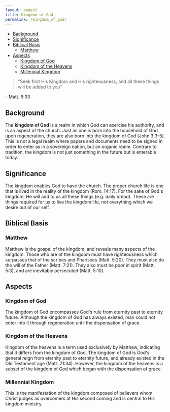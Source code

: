 ```yaml
---
layout: pagev2
title: Kingdom of God
permalink: /kingdom_of_god/
---
```


- [Background](#background)
- [Significance](#significance)
- [Biblical Basis](#biblical-basis)
  - [Matthew](#matthew)
- [Aspects](#aspects)
  - [Kingdom of God](#kingdom-of-god)
  - [Kingdom of the Heavens](#kingdom-of-the-heavens)
  - [Millennial Kingdom](#millennial-kingdom)
  
>"Seek first His Kingdom and His righteousness, and all these things will be added to you"

\- Matt. 6:33

## Background

The **kingdom of God** is a realm in which God can exercise his authority, and is an aspect of the church. Just as one is born into the household of God upon regeneration, they are also born into the kingdom of God (John 3:3-5). This is not a legal realm where papers and documents need to be signed in order to enter as in a sovereign nation, but an organic realm. Contrary to tradition, the kingdom is not just something in the future but is enterable today.

## Significance

The kingdom enables God to have the church. The proper church life is one that is lived in the reality of the kingdom (Rom. 14:17). 
For the sake of God's kingdom, He will add to us all these things (e.g. daily bread). These are things required for us to live the kingdom life, not everything which we desire out of our self.

## Biblical Basis

### Matthew

Matthew is the gospel of the kingdom, and reveals many aspects of the kingdom. Those who are of the kingdom must have righteousness which surpasses that of the scribes and Pharisees (Matt. 5:20). They must also do the will of the Father (Matt. 7:21). They also must be poor in spirit (Matt. 5:3), and are inevitably persecuted (Matt. 5:10).

## Aspects

### Kingdom of God

The kingdom of God encompasses God's rule from eternity past to eternity future. Although the kingdom of God has always existed, man could not enter into it through regeneration until the dispensation of grace.

### Kingdom of the Heavens

Kingdom of the heavens is a term used exclusively by Matthew, indicating that it differs from the kingdom of God. The kingdom of God is God's general reign from eternity past to eternity future, and already existed in the Old Testament age (Matt. 21:34). However, the kingdom of the heavens is a subset of the kingdom of God which began with the dispensation of grace.

### Millennial Kingdom

This is the manifestation of the kingdom composed of believers whom Christ judges as overcomers at His second coming and is central to His kingdom ministry.